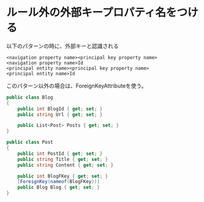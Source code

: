# ルール外の外部キープロパティ名をつける

以下のパターンの時に、外部キーと認識される

```
<navigation property name><principal key property name>
<navigation property name>Id
<principal entity name><principal key property name>
<principal entity name>Id
```

このパターン以外の場合は、ForeignKeyAttributeを使う。

```cs
public class Blog
{
    public int BlogId { get; set; }
    public string Url { get; set; }

    public List<Post> Posts { get; set; }
}

public class Post
{
    public int PostId { get; set; }
    public string Title { get; set; }
    public string Content { get; set; }

    public int BlogFKey { get; set; }
    [ForeignKey(nameof(BlogFKey))]
    public Blog Blog { get; set; }
}
```
